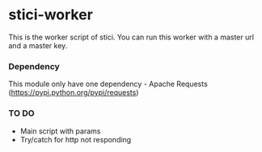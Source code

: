 stici-worker
========
This is the worker script of stici. You can run this worker with a master url and a master key.

### Dependency

This module only have one dependency
	-  Apache Requests (https://pypi.python.org/pypi/requests)


### TO DO
 - Main script with params
 - Try/catch for http not responding